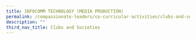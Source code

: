 ```yaml
---
title: INFOCOMM TECHNOLOGY (MEDIA PRODUCTION)
permalink: /compassionate-leaders/co-curricular-activities/clubs-and-societies/infocomm-technology/
description: ""
third_nav_title: Clubs and Societies
---
```

